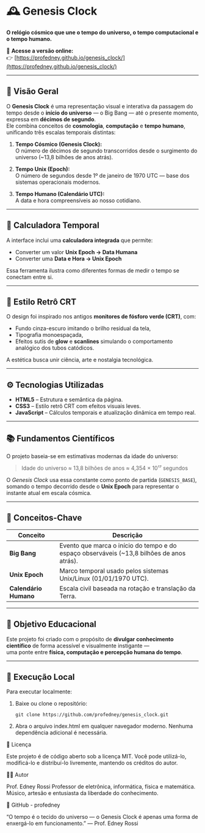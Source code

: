 # 🕰️ Genesis Clock

**O relógio cósmico que une o tempo do universo, o tempo computacional e o tempo humano.**

🔗 **Acesse a versão online:**  
👉 [https://profedney.github.io/genesis_clock/](https://profedney.github.io/genesis_clock/)

---

## 🌌 Visão Geral

O **Genesis Clock** é uma representação visual e interativa da passagem do tempo desde o **início do universo** — o Big Bang — até o presente momento, expressa em **décimos de segundo**.  
Ele combina conceitos de **cosmologia**, **computação** e **tempo humano**, unificando três escalas temporais distintas:

1. **Tempo Cósmico (Genesis Clock):**  
   O número de décimos de segundo transcorridos desde o surgimento do universo (~13,8 bilhões de anos atrás).

2. **Tempo Unix (Epoch):**  
   O número de segundos desde 1º de janeiro de 1970 UTC — base dos sistemas operacionais modernos.

3. **Tempo Humano (Calendário UTC):**  
   A data e hora compreensíveis ao nosso cotidiano.

---

## 🧮 Calculadora Temporal

A interface inclui uma **calculadora integrada** que permite:

- Converter um valor **Unix Epoch → Data Humana**  
- Converter uma **Data e Hora → Unix Epoch**

Essa ferramenta ilustra como diferentes formas de medir o tempo se conectam entre si.

---

## 🎨 Estilo Retrô CRT

O design foi inspirado nos antigos **monitores de fósforo verde (CRT)**, com:

- Fundo cinza-escuro imitando o brilho residual da tela,  
- Tipografia monoespaçada,  
- Efeitos sutis de **glow** e **scanlines** simulando o comportamento analógico dos tubos catódicos.

A estética busca unir ciência, arte e nostalgia tecnológica.

---

## ⚙️ Tecnologias Utilizadas

- **HTML5** – Estrutura e semântica da página.  
- **CSS3** – Estilo retrô CRT com efeitos visuais leves.  
- **JavaScript** – Cálculos temporais e atualização dinâmica em tempo real.  

---

## 📚 Fundamentos Científicos

O projeto baseia-se em estimativas modernas da idade do universo:

> Idade do universo ≈ 13,8 bilhões de anos ≈ 4,354 × 10¹⁷ segundos

O *Genesis Clock* usa essa constante como ponto de partida (`GENESIS_BASE`), somando o tempo decorrido desde o **Unix Epoch** para representar o instante atual em escala cósmica.

---

## 🧠 Conceitos-Chave

| Conceito | Descrição |
|-----------|------------|
| **Big Bang** | Evento que marca o início do tempo e do espaço observáveis (~13,8 bilhões de anos atrás). |
| **Unix Epoch** | Marco temporal usado pelos sistemas Unix/Linux (01/01/1970 UTC). |
| **Calendário Humano** | Escala civil baseada na rotação e translação da Terra. |

---

## 🔬 Objetivo Educacional

Este projeto foi criado com o propósito de **divulgar conhecimento científico** de forma acessível e visualmente instigante —  
uma ponte entre **física, computação e percepção humana do tempo**.

---

## 🚀 Execução Local

Para executar localmente:

1. Baixe ou clone o repositório:  
   ```
   git clone https://github.com/profedney/genesis_clock.git

   ```
2. Abra o arquivo index.html em qualquer navegador moderno.
Nenhuma dependência adicional é necessária.

🧩 Licença

Este projeto é de código aberto sob a licença MIT.
Você pode utilizá-lo, modificá-lo e distribuí-lo livremente, mantendo os créditos do autor.

👨‍🔬 Autor

Prof. Edney Rossi
Professor de eletrônica, informática, física e matemática.
Músico, artesão e entusiasta da liberdade do conhecimento.

📎 GitHub - profedney

“O tempo é o tecido do universo — o Genesis Clock é apenas uma forma de enxergá-lo em funcionamento.”
— Prof. Edney Rossi
